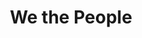 ---
pid: LLL25
title: We the People
location_transcription: Anywhere
zipcode: '19143'
outside_phl: 
neighborhood: University City
age: '40'
age_range: 40-49
instagram: 
image_file_name: LLL_25.jpg
proposal_transcription: Monument that flashes pictures of Philadelphians on the street
  from all walks of life highlighting the strength of our city is in our diversity.
  Also gives as a chance to briefly highlight those who aren't in the spotlight.
topic: Philadelphia,Race Ethnicity
topic_summary: 0, 0
type: Street,Projection,Image,Film
keywords_other: 
credit: Dan O'Brien
image_labels: 
twitter: 
facebook: 
permalink: "/monuments/lll25/"
layout: item-page
---